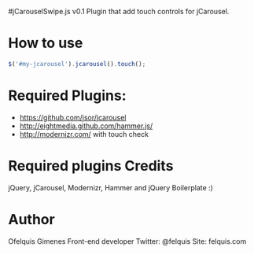 #jCarouselSwipe.js v0.1
Plugin that add touch controls for jCarousel.

How to use
==========

```js
$('#my-jcarousel').jcarousel().touch();

```

Required Plugins:
=================
* https://github.com/jsor/jcarousel
* http://eightmedia.github.com/hammer.js/
* http://modernizr.com/ with touch check

Required plugins Credits
=======
jQuery, jCarousel, Modernizr, Hammer and jQuery Boilerplate :)

Author
======

Ofelquis Gimenes Front-end developer
Twitter: @felquis
Site: felquis.com